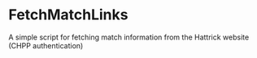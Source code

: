 FetchMatchLinks
===============

A simple script for fetching match information from the Hattrick website (CHPP authentication)
